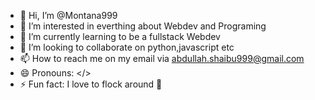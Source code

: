 - 👋 Hi, I’m @Montana999
- 👀 I’m interested in everthing about Webdev and Programing 
- 🌱 I’m currently learning to be a fullstack Webdev 
- 💞️ I’m looking to collaborate on python,javascript etc 
- 📫 How to reach me on my email via abdullah.shaibu999@gmail.com
- 😄 Pronouns: </>
- ⚡ Fun fact: I love to flock around 🤔 

<!---
AbdullahMontana999/AbdullahMontana999 is a ✨ special ✨ repository because its `README.md` (this file) appears on your GitHub profile.
You can click the Preview link to take a look at your changes.
--->
